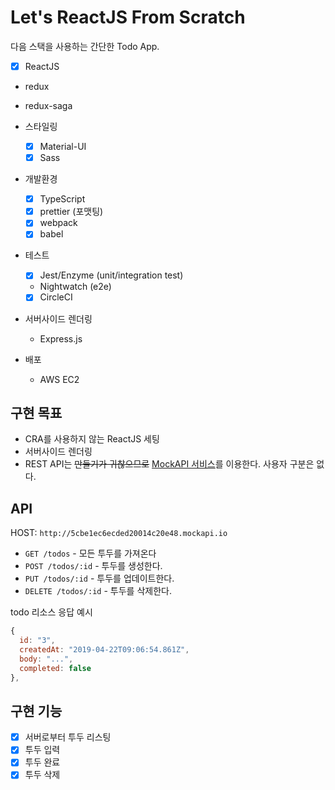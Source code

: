 # Let's ReactJS From Scratch

다음 스택을 사용하는 간단한 Todo App.

- [x] ReactJS
- redux
- redux-saga

- 스타일링
  - [x] Material-UI
  - [x] Sass

- 개발환경
  - [x] TypeScript
  - [x] prettier (포맷팅)
  - [x] webpack
  - [x] babel

- 테스트
  - [x] Jest/Enzyme (unit/integration test)
  - Nightwatch (e2e)
  - [x] CircleCI

- 서버사이드 렌더링
  - Express.js

- 배포
  - AWS EC2

## 구현 목표

- CRA를 사용하지 않는 ReactJS 세팅
- 서버사이드 렌더링
- REST API는 ~~만들기가 귀찮으므로~~ [MockAPI 서비스](https://www.mockapi.io)를 이용한다. 사용자 구분은 없다.

## API

HOST: `http://5cbe1ec6ecded20014c20e48.mockapi.io`

- `GET /todos` - 모든 투두를 가져온다
- `POST /todos/:id` - 투두를 생성한다.
- `PUT /todos/:id` - 투두를 업데이트한다.
- `DELETE /todos/:id` - 투두를 삭제한다.

todo 리소스 응답 예시

```js
{
  id: "3",
  createdAt: "2019-04-22T09:06:54.861Z",
  body: "...",
  completed: false
},
```

## 구현 기능

- [x] 서버로부터 투두 리스팅
- [x] 투두 입력
- [x] 투두 완료
- [x] 투두 삭제
